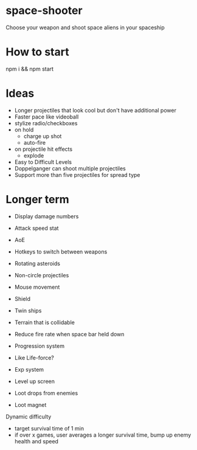 # space-shooter

Choose your weapon and shoot space aliens in your spaceship

# How to start

npm i && npm start

# Ideas

- Longer projectiles that look cool but don't have additional power
- Faster pace like videoball
- stylize radio/checkboxes
- on hold
  - charge up shot
  - auto-fire
- on projectile hit effects
  - explode
- Easy to Difficult Levels
- Doppelganger can shoot multiple projectiles
- Support more than five projectiles for spread type

# Longer term

- Display damage numbers
- Attack speed stat
- AoE
- Hotkeys to switch between weapons
- Rotating asteroids
- Non-circle projectiles
- Mouse movement
- Shield
- Twin ships
- Terrain that is collidable
- Reduce fire rate when space bar held down
- Progression system

- Like Life-force?
- Exp system
- Level up screen
- Loot drops from enemies
- Loot magnet

Dynamic difficulty

- target survival time of 1 min
- if over x games, user averages a longer survival time, bump up enemy health and speed
